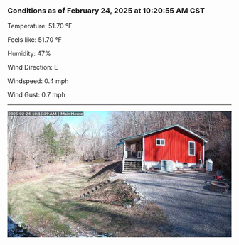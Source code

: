 ### Conditions as of February 24, 2025 at 10:20:55 AM CST 

Temperature: 51.70 &deg;F

Feels like: 51.70 &deg;F

Humidity: 47%

Wind Direction: E

Windspeed: 0.4 mph

Wind Gust: 0.7 mph

---

<img src="./images/latest.jpeg"/>

